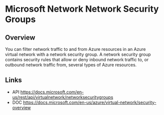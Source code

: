 # Microsoft Network Network Security Groups

## Overview
You can filter network traffic to and from Azure resources in an Azure virtual network with a network security group. A network security group contains security rules that allow or deny inbound network traffic to, or outbound network traffic from, several types of Azure resources.

## Links
- API https://docs.microsoft.com/en-us/rest/api/virtualnetwork/networksecuritygroups
- DOC https://docs.microsoft.com/en-us/azure/virtual-network/security-overview